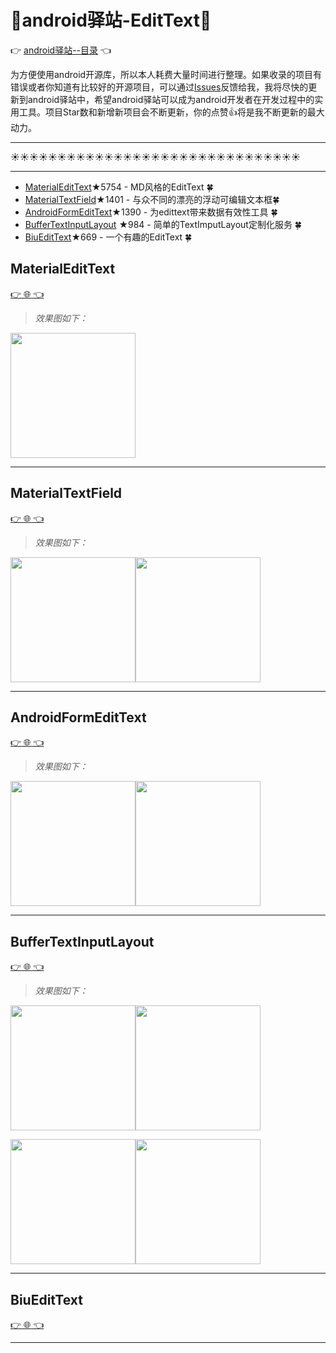 # :running:android驿站-EditText:running:
:point_right: [android驿站--目录](https://github.com/enChenging/android_posthouse) :point_left:

为方便使用android开源库，所以本人耗费大量时间进行整理。如果收录的项目有错误或者你知道有比较好的开源项目，可以通过[Issues](https://github.com/enChenging/android_posthouse/issues)反馈给我，我将尽快的更新到android驿站中，希望android驿站可以成为android开发者在开发过程中的实用工具。项目Star数和新增新项目会不断更新，你的点赞:+1:将是我不断更新的最大动力。
 
<HR style="FILTER: progid:DXImageTransform.Microsoft.Shadow(color:#987cb9,direction:145,strength:15)" width="100%" color=#987cb9 SIZE=1>
  
:sunny::sunny::sunny::sunny::sunny::sunny::sunny::sunny::sunny::sunny::sunny::sunny::sunny::sunny::sunny::sunny::sunny::sunny::sunny::sunny::sunny::sunny::sunny::sunny::sunny::sunny::sunny::sunny::sunny::sunny::sunny:
<HR style="FILTER: progid:DXImageTransform.Microsoft.Shadow(color:#987cb9,direction:145,strength:15)" width="100%" color=#987cb9 SIZE=1>


- [MaterialEditText](#MaterialEditText)★5754 - MD风格的EditText :four_leaf_clover: 
- [MaterialTextField](#MaterialTextField)★1401 - 与众不同的漂亮的浮动可编辑文本框:four_leaf_clover: 
- [AndroidFormEditText](#AndroidFormEditText)★1390 - 为edittext带来数据有效性工具 :four_leaf_clover: 
- [BufferTextInputLayout](#BufferTextInputLayout) ★984 - 简单的TextImputLayout定制化服务  :four_leaf_clover: 
- [BiuEditText](#BiuEditText)★669 - 一个有趣的EditText :four_leaf_clover: 



## MaterialEditText
[:point_right: :globe_with_meridians: :point_left:](https://github.com/rengwuxian/MaterialEditText) 
>_效果图如下：_

<img src="https://github.com/rengwuxian/MaterialEditText/blob/master/images/material_edittext.png" width="200">

<HR style="FILTER: progid:DXImageTransform.Microsoft.Shadow(color:#987cb9,direction:145,strength:15)" width="100%" color=#987cb9 SIZE=1>

## MaterialTextField
[:point_right: :globe_with_meridians: :point_left:](https://github.com/florent37/MaterialTextField) 
>_效果图如下：_

<img src="https://github.com/florent37/MaterialTextField/blob/master/screens/sample.gif" width="200"><img src="https://github.com/florent37/MaterialTextField/blob/master/screens/sample2.gif" width="200">

<HR style="FILTER: progid:DXImageTransform.Microsoft.Shadow(color:#987cb9,direction:145,strength:15)" width="100%" color=#987cb9 SIZE=1>

## AndroidFormEditText
[:point_right: :globe_with_meridians: :point_left:](https://github.com/vekexasia/android-edittext-validator)
>_效果图如下：_

<img src="http://lh6.ggpht.com/mYceoyXym2U4-6tRJWsudY4-6-V1TyFlqDfzL9P2R4Z059WZQLTZ3C9Gqcwr-hRrDQ" width="200"><img src="http://lh6.ggpht.com/yTzsI6-9VTtJVH331EA6gKc4GRBMv_DXxjAqPPlV9Yj5g-VGzcWtJ77T_m2JcbmbOoQ" width="200">

<HR style="FILTER: progid:DXImageTransform.Microsoft.Shadow(color:#987cb9,direction:145,strength:15)" width="100%" color=#987cb9 SIZE=1>
  
## BufferTextInputLayout
[:point_right: :globe_with_meridians: :point_left:](https://github.com/bufferapp/BufferTextInputLayout)
>_效果图如下：_

<img src="https://github.com/bufferapp/BufferTextInputLayout/blob/master/art/ascending.gif" width="200"><img src="https://github.com/bufferapp/BufferTextInputLayout/blob/master/art/descending.gif " width="200">

<img src="https://github.com/bufferapp/BufferTextInputLayout/blob/master/art/hidden.gif" width="200"><img src="https://github.com/bufferapp/BufferTextInputLayout/blob/master/art/standard.gif" width="200">

<HR style="FILTER: progid:DXImageTransform.Microsoft.Shadow(color:#987cb9,direction:145,strength:15)" width="100%" color=#987cb9 SIZE=1>
  
## BiuEditText
[:point_right: :globe_with_meridians: :point_left:](https://github.com/xujinyang/BiuEditText) 

<HR style="FILTER: progid:DXImageTransform.Microsoft.Shadow(color:#987cb9,direction:145,strength:15)" width="100%" color=#987cb9 SIZE=1>
